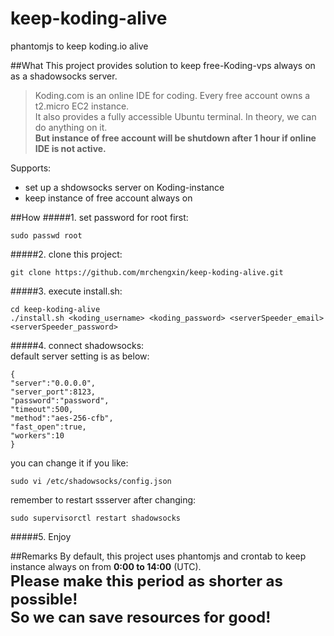 # keep-koding-alive
phantomjs to keep koding.io alive  

##What
This project provides solution to keep free-Koding-vps always on as a shadowsocks server.  

> Koding.com is an online IDE for coding. Every free account owns a t2.micro EC2 instance.  
> It also provides a fully accessible Ubuntu terminal. In theory, we can do anything on it.  
> **But instance of free account will be shutdown after 1 hour if online IDE is not active.**

Supports:
* set up a shdowsocks server on Koding-instance
* keep instance of free account always on

##How
#####1. set password for root first:  
```
sudo passwd root
```
#####2. clone this project:  
```
git clone https://github.com/mrchengxin/keep-koding-alive.git
```
#####3. execute install.sh:  
```
cd keep-koding-alive
./install.sh <koding_username> <koding_password> <serverSpeeder_email> <serverSpeeder_password>
```
#####4. connect shadowsocks:  
default server setting is as below:  
```
{
"server":"0.0.0.0",
"server_port":8123,
"password":"password",
"timeout":500,
"method":"aes-256-cfb",
"fast_open":true,
"workers":10
}
```
you can change it if you like:  
```
sudo vi /etc/shadowsocks/config.json
```
remember to restart ssserver after changing:  
```
sudo supervisorctl restart shadowsocks
```
#####5. Enjoy

##Remarks
By default, this project uses phantomjs and crontab to keep instance always on from **0:00 to 14:00** (UTC).  
<font size='5'>
**Please make this period as shorter as possible!  
So we can save resources for good!**
</font>  
